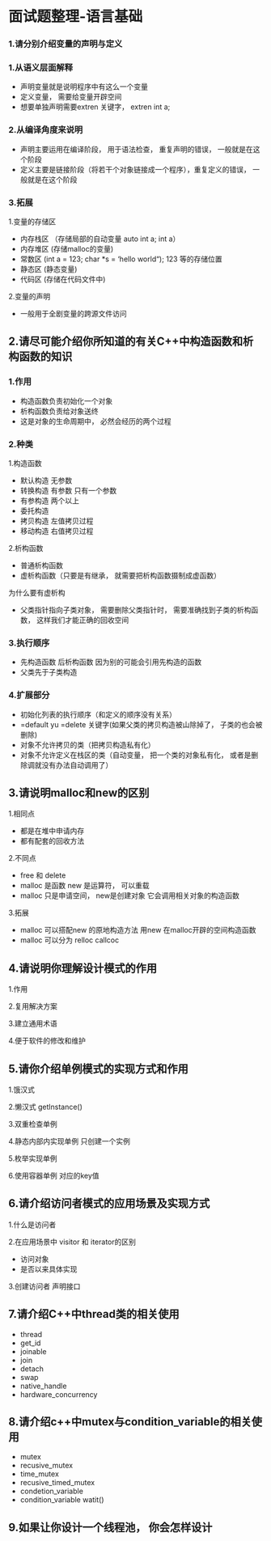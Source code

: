 #  面试题整理-语言基础 

###  1.请分别介绍变量的声明与定义

###  1.从语义层面解释

* 声明变量就是说明程序中有这么一个变量
* 定义变量， 需要给变量开辟空间
* 想要单独声明需要extren 关键字， extren int a;

###  2.从编译角度来说明

* 声明主要运用在编译阶段， 用于语法检查， 重复声明的错误， 一般就是在这个阶段
* 定义主要是链接阶段（将若干个对象链接成一个程序），重复定义的错误， 一般就是在这个阶段

###  3.拓展

1.变量的存储区 

* 内存栈区 （存储局部的自动变量  auto int a; int a）
* 内存堆区   (存储malloc的变量)
* 常数区       (int a = 123;        char *s = ‘hello world“); 123 等的存储位置
* 静态区        (静态变量)
* 代码区        (存储在代码文件中)

2.变量的声明 

* 一般用于全剧变量的跨源文件访问





##  2.请尽可能介绍你所知道的有关C++中构造函数和析构函数的知识

### 1.作用

* 构造函数负责初始化一个对象
* 析构函数负责给对象送终
* 这是对象的生命周期中， 必然会经历的两个过程

###  2.种类 

1.构造函数

* 默认构造  无参数
* 转换构造 有参数   只有一个参数
* 有参构造    两个以上
* 委托构造
* 拷贝构造    左值拷贝过程
* 移动构造    右值拷贝过程

2.析构函数

* 普通析构函数
* 虚析构函数（只要是有继承， 就需要把析构函数摄制成虚函数）

为什么要有虚析构

* 父类指针指向子类对象， 需要删除父类指针时，  需要准确找到子类的析构函数， 这样我们才能正确的回收空间

###  3.执行顺序

* 先构造函数 后析构函数   因为别的可能会引用先构造的函数
* 父类先于子类构造

###  4.扩展部分

* 初始化列表的执行顺序（和定义的顺序没有关系）
* =default yu =delete 关键字(如果父类的拷贝构造被山除掉了， 子类的也会被删除)
* 对象不允许拷贝的类（把拷贝构造私有化）
* 对象不允许定义在栈区的类（自动变量， 把一个类的对象私有化， 或者是删除调就没有办法自动调用了）

##  3.请说明malloc和new的区别

1.相同点

* 都是在堆中申请内存
* 都有配套的回收方法

2.不同点

* free 和 delete
* malloc 是函数  new 是运算符， 可以重载
* malloc 只是申请空间， new是创建对象 它会调用相关对象的构造函数

3.拓展

* malloc 可以搭配new 的原地构造方法  用new 在malloc开辟的空间构造函数
* malloc 可以分为 relloc  callcoc

##  4.请说明你理解设计模式的作用

1.作用

2.复用解决方案

3.建立通用术语

4.便于软件的修改和维护

##  5.请你介绍单例模式的实现方式和作用

1.饿汉式

2.懒汉式 getlnstance()

3.双重检查单例

4.静态内部内实现单例 只创建一个实例

5.枚举实现单例

6.使用容器单例   对应的key值

##  6.请介绍访问者模式的应用场景及实现方式

1.什么是访问者

2.在应用场景中 visitor 和 iterator的区别

* 访问对象
* 是否以来具体实现

3.创建访问者 声明接口 

##  7.请介绍C++中thread类的相关使用

* thread
* get_id
* joinable
* join
* detach
* swap
* native_handle
* hardware_concurrency

##  8.请介绍c++中mutex与condition_variable的相关使用

* mutex
* recusive_mutex
* time_mutex
* recusive_timed_mutex
* condetion_variable
* condition_variable watit()

##  9.如果让你设计一个线程池， 你会怎样设计







